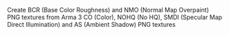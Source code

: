 Create BCR (Base Color Roughness) and NMO (Normal Map Overpaint) PNG textures from Arma 3 CO (Color), NOHQ (No HQ), SMDI (Specular Map Direct Illumination) and AS (Ambient Shadow) PNG textures
